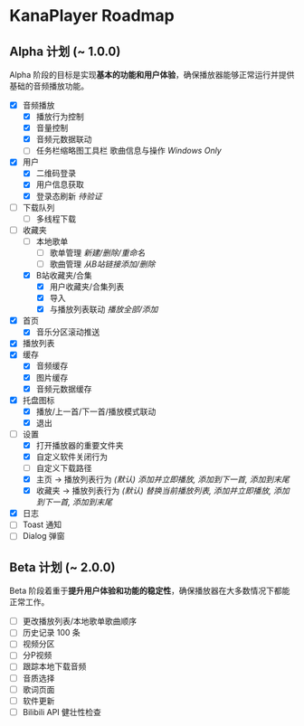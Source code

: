 # KanaPlayer Roadmap

## Alpha 计划 (~ 1.0.0)

Alpha 阶段的目标是实现**基本的功能和用户体验**，确保播放器能够正常运行并提供基础的音频播放功能。

- [x] 音频播放
  - [x] 播放行为控制
  - [x] 音量控制
  - [x] 音频元数据联动
  - [ ] 任务栏缩略图工具栏 歌曲信息与操作 *Windows Only*
- [x] 用户
  - [x] 二维码登录
  - [x] 用户信息获取
  - [x] 登录态刷新 *待验证*
- [ ] 下载队列
  - [ ] 多线程下载
- [ ] 收藏夹
  - [ ] 本地歌单
    - [ ] 歌单管理 *新建/删除/重命名*
    - [ ] 歌曲管理 *从B站链接添加/删除*
  - [x] B站收藏夹/合集
    - [x] 用户收藏夹/合集列表
    - [x] 导入
    - [x] 与播放列表联动 *播放全部/添加*
- [x] 首页
  - [x] 音乐分区滚动推送
- [x] 播放列表
- [x] 缓存
  - [x] 音频缓存
  - [x] 图片缓存
  - [x] 音频元数据缓存
- [x] 托盘图标
  - [x] 播放/上一首/下一首/播放模式联动
  - [x] 退出
- [ ] 设置
  - [x] 打开播放器的重要文件夹
  - [x] 自定义软件关闭行为
  - [ ] 自定义下载路径
  - [x] 主页 -> 播放列表行为 *(默认) 添加并立即播放, 添加到下一首, 添加到末尾*
  - [x] 收藏夹 -> 播放列表行为 *(默认) 替换当前播放列表, 添加并立即播放, 添加到下一首, 添加到末尾*
- [x] 日志
- [ ] Toast 通知
- [ ] Dialog 弹窗

## Beta 计划 (~ 2.0.0)

Beta 阶段着重于**提升用户体验和功能的稳定性**，确保播放器在大多数情况下都能正常工作。

- [ ] 更改播放列表/本地歌单歌曲顺序
- [ ] 历史记录 100 条
- [ ] 视频分区
- [ ] 分P视频
- [ ] 跟踪本地下载音频
- [ ] 音质选择
- [ ] 歌词页面
- [ ] 软件更新
- [ ] Bilibili API 健壮性检查